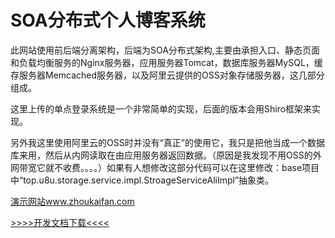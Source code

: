 # SOA分布式个人博客系统

此网站使用前后端分离架构，后端为SOA分布式架构,主要由承担入口、静态页面和负载均衡服务的Nginx服务器，应用服务器Tomcat，数据库服务器MySQL，缓存服务器Memcached服务器，以及阿里云提供的OSS对象存储服务器，这几部分组成。

这里上传的单点登录系统是一个非常简单的实现，后面的版本会用Shiro框架来实现。

另外我这里使用阿里云的OSS时并没有“真正”的使用它，我只是把他当成一个数据库来用，然后从内网读取在由应用服务器返回数据。（原因是我发现不用OSS的外网带宽它就不收费。。。。）如果有人想修改这部分代码可以在这里修改：base项目中“top.u8u.storage.service.impl.StroageServiceAliImpl”抽象类。

[演示网站www.zhoukaifan.com](https://www.zhoukaifan.com/)

[>>>>开发文档下载<<<<](https://github.com/zkaif/MyBlog/blob/master/SOA%E5%88%86%E5%B8%83%E5%BC%8F%E4%B8%AA%E4%BA%BA%E5%8D%9A%E5%AE%A2%E7%B3%BB%E7%BB%9F-%E5%BC%80%E5%8F%91%E6%89%8B%E5%86%8C.pdf)

